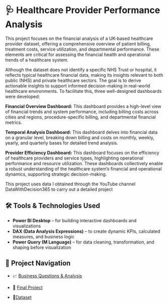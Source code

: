# 🩺 Healthcare Provider Performance Analysis
                                               
This project focuses on the financial analysis of a UK-based healthcare provider dataset, offering a comprehensive overview of patient billing, treatment costs, service utilization, and departmental performance. These elements are critical for assessing the financial health and operational trends of a healthcare system.

Although the dataset does not identify a specific NHS Trust or hospital, it reflects typical healthcare financial data, making its insights relevant to both public (NHS) and private healthcare sectors. The goal is to derive actionable insights to support informed decision-making in real-world healthcare environments. To facilitate this, three well-designed dashboards were developed:

**Financial Overview Dashboard:** This dashboard provides a high-level view of financial trends and system performance, including billing costs across cities and regions, procedure-specific billing, and departmental financial metrics.

**Temporal Analysis Dashboard:** This dashboard delves into financial data on a granular level, breaking down billing and costs on monthly, weekly, yearly, and quarterly bases for detailed trend analysis.

**Provider Efficiency Dashboard:** This dashboard focuses on the efficiency of healthcare providers and service types, highlighting operational performance and resource utilization.
These dashboards collectively enable a robust understanding of the healthcare system’s financial and operational dynamics, supporting strategic decision-making.

This project uses data I obtained through the YouTube channel DataWithDecision365 to carry out a detailed project


## 🛠 Tools & Technologies Used

- **Power BI Desktop** – for building interactive dashboards and visualizations  
- **DAX (Data Analysis Expressions)** – to create dynamic KPIs, calculated measures, and business logic  
- **Power Query (M Language)** – for data cleaning, transformation, and shaping before visualization


## 🧭 Project Navigation

 - 📈 [Business Questions & Analysis](Assets/final_project_info/project_information.md)
 
 - 📁 [Final Project](Assets/final_project_info/Health_care_project.pbix)

 - 📁[Dataset](Assets/Healthcare_dataset.csv)
